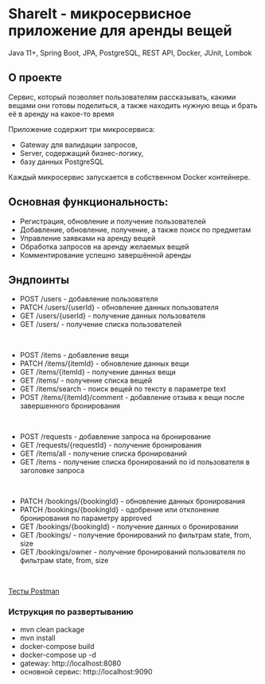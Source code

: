 # ShareIt - микросервисное приложение для аренды вещей
Java 11+, Spring Boot, JPA, PostgreSQL, REST API, Docker, JUnit, Lombok

## О проекте
Сервис, который позволяет пользователям рассказывать, какими вещами они готовы поделиться, а также находить нужную вещь и брать её в аренду на какое-то время

Приложение содержит три микросервиса: 
- Gateway для валидации запросов,
- Server, содержащий бизнес-логику, 
- базу данных PostgreSQL

Каждый микросервис запускается в собственном Docker контейнере.

## Основная функциональность: 
- Регистрация, обновление и получение пользователей
- Добавление, обновление, получение, а также поиск по предметам 
- Управление заявками на аренду вещей 
- Обработка запросов на аренду желаемых вещей
- Комментирование успешно завершённой аренды

## Эндпоинты

- POST /users - добавление пользователя
- PATCH /users/{userId} - обновление данных пользователя
- GET /users/{userId} - получение данных пользователя
- GET /users/ - получение списка пользователей
<br>

- POST /items - добавление вещи
- PATCH /items/{itemId} - обновление данных вещи
- GET /items/{itemId} - получение данных вещи
- GET /items/ - получение списка вещей
- GET /items/search - поиск вещей по тексту в параметре text
- POST /items/{itemId}/comment - добавление отзыва к вещи после завершенного бронирования
<br>

- POST /requests - добавление запроса на бронирование
- GET /requests/{requestId} - получение бронирования
- GET /items/all - получение списка бронирований
- GET /items - получение списка бронирований по id пользователя в заголовке запроса
<br>

- PATCH /bookings/{bookingId} - обновление данных бронирования
- PATCH /bookings/{bookingId} - одобрение или отклонение бронирования по параметру approved
- GET /bookings/{bookingId} - получение данных о бронировании
- GET /bookings/ - получение бронирований по фильтрам state, from, size
- GET /bookings/owner - получение бронирований пользователя по фильтрам state, from, size
<br>

[Тесты Postman](https://github.com/yandex-praktikum/java-shareit/blob/add-docker/postman/sprint.json)

### Иструкция по развертыванию
* mvn clean package
* mvn install
* docker-compose build
* docker-compose up -d
* gateway: http://localhost:8080
* основной сервис: http://localhost:9090
